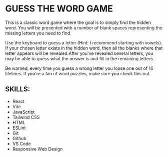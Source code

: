 # GUESS THE WORD GAME
This is a classic word game where the goal is to simply find the hidden word.
You will be presented with a number of blank spaces representing the missing letters you need to find.

Use the keyboard to guess a letter (Hint: I recommend starting with vowels).
If your chosen letter exists in the hidden word, then all the blanks where that letter appears will be revealed.After you've revealed several letters, you may be able to guess what the answer is and fill in the remaining letters.

Be warned, every time you guess a wrong letter you loose one out of 16 lifelines. If you're a fan of word puzzles, make sure you check this out.

## SKILLS: 
- React
- Vite 
- JavaScript 
- Tailwind CSS
- HTML
- ESLint
- Git
- Github
- VS Code
- Responsive Web Design